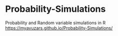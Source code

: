 # Probability-Simulations
Probability and Random variable simulations in R
https://myavuzars.github.io/Probability-Simulations/

